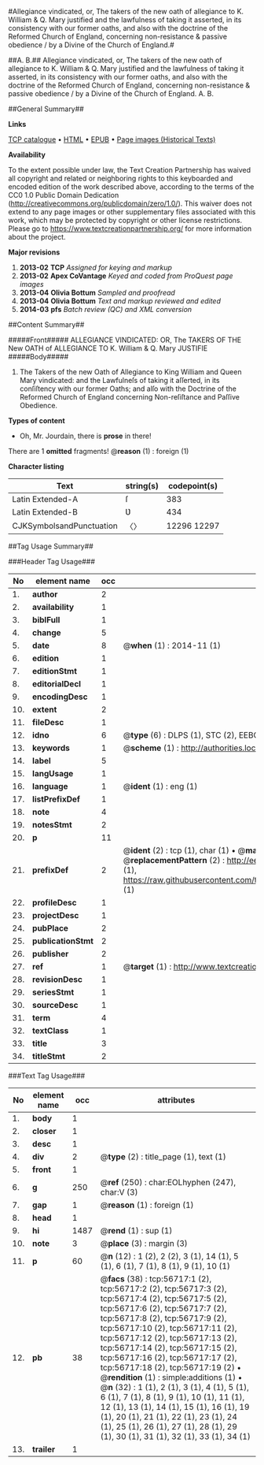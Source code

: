 #Allegiance vindicated, or, The takers of the new oath of allegiance to K. William & Q. Mary justified and the lawfulness of taking it asserted, in its consistency with our former oaths, and also with the doctrine of the Reformed Church of England, concerning non-resistance & passive obedience / by a Divine of the Church of England.#

##A. B.##
Allegiance vindicated, or, The takers of the new oath of allegiance to K. William & Q. Mary justified and the lawfulness of taking it asserted, in its consistency with our former oaths, and also with the doctrine of the Reformed Church of England, concerning non-resistance & passive obedience / by a Divine of the Church of England.
A. B.

##General Summary##

**Links**

[TCP catalogue](http://www.ota.ox.ac.uk/tcp/)  • 
[HTML](http://tei.it.ox.ac.uk/tcp/Texts-HTML/free/A26/A26679.html)  • 
[EPUB](http://tei.it.ox.ac.uk/tcp/Texts-EPUB/free/A26/A26679.epub) • 
[Page images (Historical Texts)](https://historicaltexts.jisc.ac.uk/eebo-12234832e)

**Availability**

To the extent possible under law, the Text Creation Partnership has waived all copyright and related or neighboring rights to this keyboarded and encoded edition of the work described above, according to the terms of the CC0 1.0 Public Domain Dedication (http://creativecommons.org/publicdomain/zero/1.0/). This waiver does not extend to any page images or other supplementary files associated with this work, which may be protected by copyright or other license restrictions. Please go to https://www.textcreationpartnership.org/ for more information about the project.

**Major revisions**

1. __2013-02__ __TCP__ *Assigned for keying and markup*
1. __2013-02__ __Apex CoVantage__ *Keyed and coded from ProQuest page images*
1. __2013-04__ __Olivia Bottum__ *Sampled and proofread*
1. __2013-04__ __Olivia Bottum__ *Text and markup reviewed and edited*
1. __2014-03__ __pfs__ *Batch review (QC) and XML conversion*

##Content Summary##

#####Front#####
ALLEGIANCE VINDICATED: OR, The TAKERS OF THE New OATH of ALLEGIANCE TO K. William & Q. Mary JUSTIFIE
#####Body#####

1. The Takers of the new Oath of Allegiance to King William and Queen Mary vindicated: and the Lawfulneſs of taking it aſſerted, in its conſiſtency with our former Oaths; and alſo with the Doctrine of the Reformed Church of England concerning Non-reſiſtance and Paſſive Obedience.

**Types of content**

  * Oh, Mr. Jourdain, there is **prose** in there!

There are 1 **omitted** fragments! 
 @__reason__ (1) : foreign (1)

**Character listing**


|Text|string(s)|codepoint(s)|
|---|---|---|
|Latin Extended-A|ſ|383|
|Latin Extended-B|Ʋ|434|
|CJKSymbolsandPunctuation|〈〉|12296 12297|

##Tag Usage Summary##

###Header Tag Usage###

|No|element name|occ|attributes|
|---|---|---|---|
|1.|__author__|2||
|2.|__availability__|1||
|3.|__biblFull__|1||
|4.|__change__|5||
|5.|__date__|8| @__when__ (1) : 2014-11 (1)|
|6.|__edition__|1||
|7.|__editionStmt__|1||
|8.|__editorialDecl__|1||
|9.|__encodingDesc__|1||
|10.|__extent__|2||
|11.|__fileDesc__|1||
|12.|__idno__|6| @__type__ (6) : DLPS (1), STC (2), EEBO-CITATION (1), OCLC (1), VID (1)|
|13.|__keywords__|1| @__scheme__ (1) : http://authorities.loc.gov/ (1)|
|14.|__label__|5||
|15.|__langUsage__|1||
|16.|__language__|1| @__ident__ (1) : eng (1)|
|17.|__listPrefixDef__|1||
|18.|__note__|4||
|19.|__notesStmt__|2||
|20.|__p__|11||
|21.|__prefixDef__|2| @__ident__ (2) : tcp (1), char (1)  •  @__matchPattern__ (2) : ([0-9\-]+):([0-9IVX]+) (1), (.+) (1)  •  @__replacementPattern__ (2) : http://eebo.chadwyck.com/downloadtiff?vid=$1&page=$2 (1), https://raw.githubusercontent.com/textcreationpartnership/Texts/master/tcpchars.xml#$1 (1)|
|22.|__profileDesc__|1||
|23.|__projectDesc__|1||
|24.|__pubPlace__|2||
|25.|__publicationStmt__|2||
|26.|__publisher__|2||
|27.|__ref__|1| @__target__ (1) : http://www.textcreationpartnership.org/docs/. (1)|
|28.|__revisionDesc__|1||
|29.|__seriesStmt__|1||
|30.|__sourceDesc__|1||
|31.|__term__|4||
|32.|__textClass__|1||
|33.|__title__|3||
|34.|__titleStmt__|2||


###Text Tag Usage###

|No|element name|occ|attributes|
|---|---|---|---|
|1.|__body__|1||
|2.|__closer__|1||
|3.|__desc__|1||
|4.|__div__|2| @__type__ (2) : title_page (1), text (1)|
|5.|__front__|1||
|6.|__g__|250| @__ref__ (250) : char:EOLhyphen (247), char:V (3)|
|7.|__gap__|1| @__reason__ (1) : foreign (1)|
|8.|__head__|1||
|9.|__hi__|1487| @__rend__ (1) : sup (1)|
|10.|__note__|3| @__place__ (3) : margin (3)|
|11.|__p__|60| @__n__ (12) : 1 (2), 2 (2), 3 (1), 14 (1), 5 (1), 6 (1), 7 (1), 8 (1), 9 (1), 10 (1)|
|12.|__pb__|38| @__facs__ (38) : tcp:56717:1 (2), tcp:56717:2 (2), tcp:56717:3 (2), tcp:56717:4 (2), tcp:56717:5 (2), tcp:56717:6 (2), tcp:56717:7 (2), tcp:56717:8 (2), tcp:56717:9 (2), tcp:56717:10 (2), tcp:56717:11 (2), tcp:56717:12 (2), tcp:56717:13 (2), tcp:56717:14 (2), tcp:56717:15 (2), tcp:56717:16 (2), tcp:56717:17 (2), tcp:56717:18 (2), tcp:56717:19 (2)  •  @__rendition__ (1) : simple:additions (1)  •  @__n__ (32) : 1 (1), 2 (1), 3 (1), 4 (1), 5 (1), 6 (1), 7 (1), 8 (1), 9 (1), 10 (1), 11 (1), 12 (1), 13 (1), 14 (1), 15 (1), 16 (1), 19 (1), 20 (1), 21 (1), 22 (1), 23 (1), 24 (1), 25 (1), 26 (1), 27 (1), 28 (1), 29 (1), 30 (1), 31 (1), 32 (1), 33 (1), 34 (1)|
|13.|__trailer__|1||
